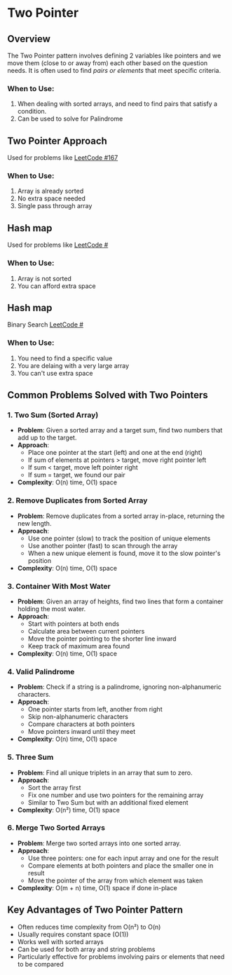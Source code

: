 # Two Pointer

## Overview
The Two Pointer pattern involves defining 2 variables like pointers and we move them (close to or away from) each other based on the question needs. It is often used to find *pairs or elements* that meet specific criteria.

### When to Use:
1. When dealing with sorted arrays, and need to find pairs that satisfy a condition.
2. Can be used to solve for Palindrome

## Two Pointer Approach
Used for problems like [LeetCode #167](https://leetcode.com/problems/)

### When to Use:
1. Array is already sorted
2. No extra space needed
3. Single pass through array

## Hash map
Used for problems like [LeetCode #](https://leetcode.com/problems/)

### When to Use:
1. Array is not sorted
2. You can afford extra space

## Hash map
Binary Search [LeetCode #](https://leetcode.com/problems/)

### When to Use:
1. You need to find a specific value
2. You are delaing with a very large array
3. You can't use extra space

## Common Problems Solved with Two Pointers

### 1. Two Sum (Sorted Array)
- **Problem**: Given a sorted array and a target sum, find two numbers that add up to the target.
- **Approach**:
  - Place one pointer at the start (left) and one at the end (right)
  - If sum of elements at pointers > target, move right pointer left
  - If sum < target, move left pointer right
  - If sum = target, we found our pair
- **Complexity**: O(n) time, O(1) space

### 2. Remove Duplicates from Sorted Array
- **Problem**: Remove duplicates from a sorted array in-place, returning the new length.
- **Approach**:
  - Use one pointer (slow) to track the position of unique elements
  - Use another pointer (fast) to scan through the array
  - When a new unique element is found, move it to the slow pointer's position
- **Complexity**: O(n) time, O(1) space

### 3. Container With Most Water
- **Problem**: Given an array of heights, find two lines that form a container holding the most water.
- **Approach**:
  - Start with pointers at both ends
  - Calculate area between current pointers
  - Move the pointer pointing to the shorter line inward
  - Keep track of maximum area found
- **Complexity**: O(n) time, O(1) space

### 4. Valid Palindrome
- **Problem**: Check if a string is a palindrome, ignoring non-alphanumeric characters.
- **Approach**:
  - One pointer starts from left, another from right
  - Skip non-alphanumeric characters
  - Compare characters at both pointers
  - Move pointers inward until they meet
- **Complexity**: O(n) time, O(1) space

### 5. Three Sum
- **Problem**: Find all unique triplets in an array that sum to zero.
- **Approach**:
  - Sort the array first
  - Fix one number and use two pointers for the remaining array
  - Similar to Two Sum but with an additional fixed element
- **Complexity**: O(n²) time, O(1) space

### 6. Merge Two Sorted Arrays
- **Problem**: Merge two sorted arrays into one sorted array.
- **Approach**:
  - Use three pointers: one for each input array and one for the result
  - Compare elements at both pointers and place the smaller one in result
  - Move the pointer of the array from which element was taken
- **Complexity**: O(m + n) time, O(1) space if done in-place

## Key Advantages of Two Pointer Pattern
- Often reduces time complexity from O(n²) to O(n)
- Usually requires constant space (O(1))
- Works well with sorted arrays
- Can be used for both array and string problems
- Particularly effective for problems involving pairs or elements that need to be compared